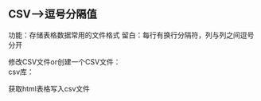 ## CSV-->逗号分隔值
功能：存储表格数据常用的文件格式
留白：每行有换行分隔符，列与列之间逗号分开

修改CSV文件or创建一个CSV文件：  
csv库：  

获取html表格写入csv文件